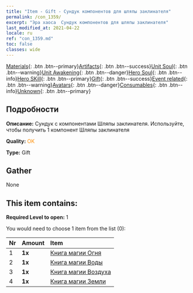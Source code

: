 ```yaml
---
title: "Item - Gift - Сундук компонентов для шляпы заклинателя"
permalink: /con_1359/
excerpt: "Эра хаоса  Сундук компонентов для шляпы заклинателя"
last_modified_at: 2021-04-22
locale: ru
ref: "con_1359.md"
toc: false
classes: wide
---
```

 [Materials](/ItemsRU/){: .btn .btn--primary}[Artifacts](/ItemsRU/Artifacts/){: .btn .btn--success}[Unit Soul](/ItemsRU/UnitSoul/){: .btn .btn--warning}[Unit Awakening](/ItemsRU/UnitAwakening/){: .btn .btn--danger}[Hero Soul](/ItemsRU/HeroSoul/){: .btn .btn--info}[Hero SKill](/ItemsRU/HeroSkill/){: .btn .btn--primary}[Gift](/ItemsRU/Gift/){: .btn .btn--success}[Event related](/ItemsRU/Events/){: .btn .btn--warning}[Avatars](/ItemsRU/Avatars/){: .btn .btn--danger}[Consumables](/ItemsRU/Consumables/){: .btn .btn--info}[Unknown](/ItemsRU/Unknown/){: .btn .btn--primary}

## Подробности
 **Описание:** Сундук с компонентами Шляпы заклинателя. Используйте, чтобы получить 1 компонент Шляпы заклинателя

 **Quality:** <span style="color: #FF8C00">OK</span>

 **Type:** Gift

## Gather

  None

## This item contains:

 **Required Level to open:** 1

 You would need to choose 1 item from the list (0):

  | Nr | Amount |     Item    |
  |:---|:-------|:------------|
  | 1 |  **1x** | [Книга магии Огня](/ItemsRU/art_178/) |  | 
  | 2 |  **1x** | [Книга магии Воды](/ItemsRU/art_179/) |  | 
  | 3 |  **1x** | [Книга магии Воздуха](/ItemsRU/art_180/) |  | 
  | 4 |  **1x** | [Книга магии Земли](/ItemsRU/art_181/) |  | 
